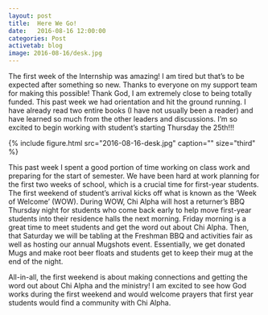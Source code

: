 ```yaml
---
layout: post
title:  Here We Go!
date:   2016-08-16 12:00:00
categories: Post
activetab: blog
image: 2016-08-16/desk.jpg
---
```


The first week of the Internship was amazing! I am tired but that’s to be expected after something so new. Thanks to everyone on my support team for making this possible! Thank God, I am extremely close to being totally funded. This past week we had orientation and hit the ground running. I have already read two entire books (I have not usually been a reader) and have learned so much from the other leaders and discussions. I’m so excited to begin working with student’s starting Thursday the 25th!!!

{% include figure.html src="2016-08-16-desk.jpg" caption="" size="third" %}

This past week I spent a good portion of time working on class work and preparing for the start of semester. We have been hard at work planning for the first two weeks of school, which is a crucial time for first-year students. The first weekend of student’s arrival kicks off what is known as the ‘Week of Welcome’ (WOW). During WOW, Chi Alpha will host a returner’s BBQ Thursday night for students who come back early to help move first-year students into their residence halls the next morning. Friday morning is a great time to meet students and get the word out about Chi Alpha. Then, that Saturday we will be tabling at the Freshman BBQ and activities fair as well as hosting our annual Mugshots event. Essentially, we get donated Mugs and make root beer floats and students get to keep their mug at the end of the night.

All-in-all, the first weekend is about making connections and getting the word out about Chi Alpha and the ministry! I am excited to see how God works during the first weekend and would welcome prayers that first year students would find a community with Chi Alpha. 
